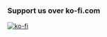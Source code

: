 ### Support us over ko-fi.com

[![ko-fi](https://www.ko-fi.com/img/donate_sm.png)](https://ko-fi.com/N4N4R7VV)
